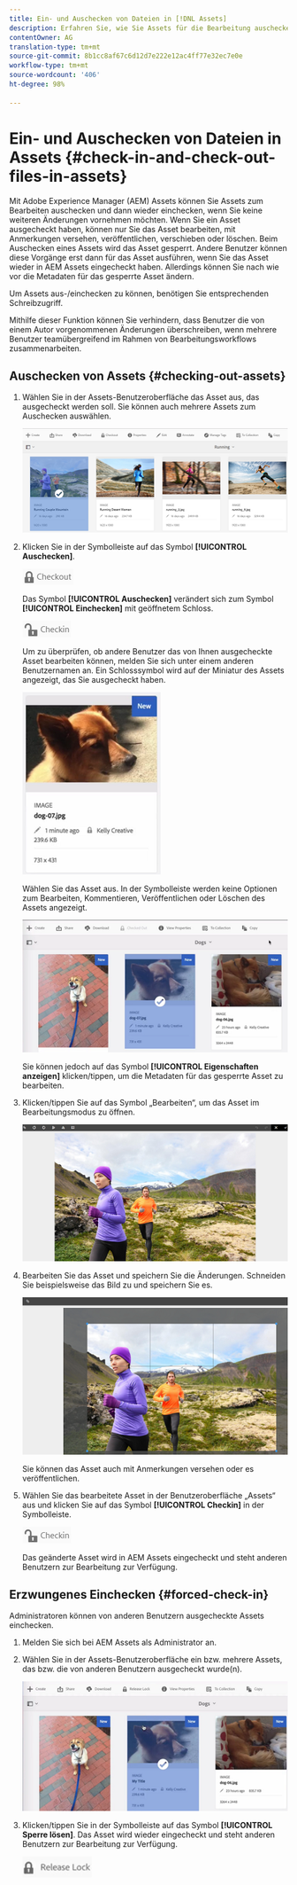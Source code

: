 ```yaml
---
title: Ein- und Auschecken von Dateien in [!DNL Assets]
description: Erfahren Sie, wie Sie Assets für die Bearbeitung auschecken und nach Abschluss der Änderungen wieder einchecken können.
contentOwner: AG
translation-type: tm+mt
source-git-commit: 8b1cc8af67c6d12d7e222e12ac4ff77e32ec7e0e
workflow-type: tm+mt
source-wordcount: '406'
ht-degree: 98%

---
```



# Ein- und Auschecken von Dateien in Assets {#check-in-and-check-out-files-in-assets}

Mit Adobe Experience Manager (AEM) Assets können Sie Assets zum Bearbeiten auschecken und dann wieder einchecken, wenn Sie keine weiteren Änderungen vornehmen möchten. Wenn Sie ein Asset ausgecheckt haben, können nur Sie das Asset bearbeiten, mit Anmerkungen versehen, veröffentlichen, verschieben oder löschen. Beim Auschecken eines Assets wird das Asset gesperrt. Andere Benutzer können diese Vorgänge erst dann für das Asset ausführen, wenn Sie das Asset wieder in AEM Assets eingecheckt haben. Allerdings können Sie nach wie vor die Metadaten für das gesperrte Asset ändern.

Um Assets aus-/einchecken zu können, benötigen Sie entsprechenden Schreibzugriff.

Mithilfe dieser Funktion können Sie verhindern, dass Benutzer die von einem Autor vorgenommenen Änderungen überschreiben, wenn mehrere Benutzer teamübergreifend im Rahmen von Bearbeitungsworkflows zusammenarbeiten.

## Auschecken von Assets   {#checking-out-assets}

1. Wählen Sie in der Assets-Benutzeroberfläche das Asset aus, das ausgecheckt werden soll. Sie können auch mehrere Assets zum Auschecken auswählen.

   ![chlimage_1-468](assets/chlimage_1-468.png)

1. Klicken Sie in der Symbolleiste auf das Symbol **[!UICONTROL Auschecken]**.

   ![chlimage_1-469](assets/chlimage_1-469.png)

   Das Symbol **[!UICONTROL Auschecken]** verändert sich zum Symbol **[!UICONTROL Einchecken]** mit geöffnetem Schloss.

   ![chlimage_1-470](assets/chlimage_1-470.png)

   Um zu überprüfen, ob andere Benutzer das von Ihnen ausgecheckte Asset bearbeiten können, melden Sie sich unter einem anderen Benutzernamen an. Ein Schlosssymbol wird auf der Miniatur des Assets angezeigt, das Sie ausgecheckt haben.

   ![chlimage_1-471](assets/chlimage_1-471.png)

   Wählen Sie das Asset aus. In der Symbolleiste werden keine Optionen zum Bearbeiten, Kommentieren, Veröffentlichen oder Löschen des Assets angezeigt.

   ![chlimage_1-472](assets/chlimage_1-472.png)

   Sie können jedoch auf das Symbol **[!UICONTROL Eigenschaften anzeigen]** klicken/tippen, um die Metadaten für das gesperrte Asset zu bearbeiten.

1. Klicken/tippen Sie auf das Symbol „Bearbeiten“, um das Asset im Bearbeitungsmodus zu öffnen.

   ![chlimage_1-473](assets/chlimage_1-473.png)

1. Bearbeiten Sie das Asset und speichern Sie die Änderungen. Schneiden Sie beispielsweise das Bild zu und speichern Sie es.

   ![chlimage_1-474](assets/chlimage_1-474.png)

   Sie können das Asset auch mit Anmerkungen versehen oder es veröffentlichen.

1. Wählen Sie das bearbeitete Asset in der Benutzeroberfläche „Assets“ aus und klicken Sie auf das Symbol **[!UICONTROL Checkin]** in der Symbolleiste.

   ![chlimage_1-475](assets/chlimage_1-475.png)

   Das geänderte Asset wird in AEM Assets eingecheckt und steht anderen Benutzern zur Bearbeitung zur Verfügung.

## Erzwungenes Einchecken {#forced-check-in}

Administratoren können von anderen Benutzern ausgecheckte Assets einchecken.

1. Melden Sie sich bei AEM Assets als Administrator an.
1. Wählen Sie in der Assets-Benutzeroberfläche ein bzw. mehrere Assets, das bzw. die von anderen Benutzern ausgecheckt wurde(n).

   ![chlimage_1-476](assets/chlimage_1-476.png)

1. Klicken/tippen Sie in der Symbolleiste auf das Symbol **[!UICONTROL Sperre lösen]**. Das Asset wird wieder eingecheckt und steht anderen Benutzern zur Bearbeitung zur Verfügung.

   ![chlimage_1-477](assets/chlimage_1-477.png)